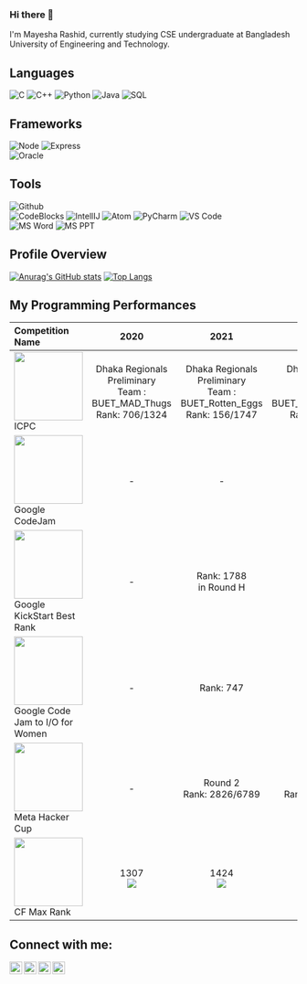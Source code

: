 ### Hi there 👋

I'm Mayesha Rashid, currently studying CSE undergraduate at Bangladesh University of Engineering and Technology.

## Languages

![C](https://img.shields.io/badge/-C-000000?style=flat&logo=c)
![C++](https://img.shields.io/badge/-C++-000000?style=flat&logo=c%2B%2B)
![Python](https://img.shields.io/badge/-Python-000000?style=flat&logo=python)
![Java](https://img.shields.io/badge/-Java-000000?style=flat&logo=java)
![SQL](https://img.shields.io/badge/-SQL-000000?style=flat&logo=mysql)

## Frameworks
![Node](https://img.shields.io/badge/-Node-000000?style=flat&logo=node.js)
![Express](https://img.shields.io/badge/express.js-%23404d59?style=flat&logo=express) 
</br>
![Oracle](https://img.shields.io/badge/-Oracle-000000?style=flat&logo=oracle)

## Tools

![Github](https://img.shields.io/badge/-Github-000000?style=flat&logo=github)<br />
![CodeBlocks](https://img.shields.io/badge/-CodeBlocks-000000?style=flat&logo=codeblocks)
![IntellIJ](https://img.shields.io/badge/-IntellIJ%20IDEA-000000?style=flat&logo=intellij%20idea)
![Atom](https://img.shields.io/badge/-Atom-000000?style=flat&logo=atom)
![PyCharm](https://img.shields.io/badge/-PyCharm-000000?style=flat&logo=pycharm)
![VS Code](https://img.shields.io/badge/-VS%20Code-000000?style=flat&logo=visualstudiocode)<br />
![MS Word](https://img.shields.io/badge/-MS%20Word-000000?style=flat&logo=microsoft%20word) 
![MS PPT](https://img.shields.io/badge/-MS%20Powerpoint-000000?style=flat&logo=microsoft%20powerpoint)

## Profile Overview

[![Anurag's GitHub stats](https://github-readme-stats.vercel.app/api?username=mrashid5919&count_private=true&show_icons=true&theme=midnight-purple)](https://github.com/anuraghazra/github-readme-stats)
[![Top Langs](https://github-readme-stats.vercel.app/api/top-langs/?username=mrashid5919&count_private=true&langs_count=10&layout=compact&theme=midnight-purple)](https://github.com/anuraghazra/github-readme-stats)

## My Programming Performances

| Competition Name|2020|2021| 2022 | 2023 |
| :----------------------------------------------------------------------------------------------------------------------------------------------------- | :-------------------------------------------------------------------------------------------: | :----------------------------------------------------------------------------: | :--: | :--: |
| <img width="120px" src="https://www.hmc.edu/about-hmc/wp-content/uploads/sites/2/2019/01/icpc19.png" /> <br /> ICPC | Dhaka Regionals Preliminary <br /> Team : BUET_MAD_Thugs <br /> Rank: 706/1324  | Dhaka Regionals Preliminary <br /> Team : BUET_Rotten_Eggs <br /> Rank: 156/1747 |  Dhaka Regionals Preliminary <br /> Team : BUET_cgO_nai_cpO_nai <br /> Rank: 67/1648  |  -   |
| <img width="120px" src="https://miro.medium.com/max/700/1*h_woVX1QKCNabHosdeBIRg.png" /> <br />  Google CodeJam | - | - | Round 1 <br /> Rank: 3995 | - |
| <img width="120px" src="https://lh3.googleusercontent.com/proxy/LZuJ0WzZcX1Ya1zMX9D5EM5pDKDRW9p_uL9ur9TcpllL-YK2aPMpColVpz-QlAyQ9BoZOx76YfeuylyIDzSYdwqBw4w_xPjmXmOzq9E39J64P_TtADaeuZoDZzFE9xHZ9guw_ImnLmQhSGbab_u3W4nXK6tpYe2Xh6EmQ2zqUTXVryIZiJmCSuwmOkXnnjSZBGMGgURV" /> <br />Google KickStart Best Rank |  -  | Rank: 1788 <br/> in Round H  | Rank: 1476 <br/> in Round F | Rank: 2105 <br/> in Farewell Round A |
| <img width="120px" src="https://lh5.googleusercontent.com/QBCvB6fytcv69bBk06xwpU37QYoOe8fBbp50RQTKJY9U-IZJFedd_sj8EVxhWnxyPelanylpGHO1pwsbYMFzxWenqzaBtvSVmBham69z4LWu6xpILANQk-mvpC-SPrJNKsC-7dvUzw" /> <br />Google Code Jam to I/O for Women |  -  | Rank: 747 | Rank: 324 |  -   | 
| <img width="120px" src="https://upload.wikimedia.org/wikipedia/commons/9/97/Facebook_Hacker_Cup.png" /> <br />Meta Hacker Cup |  -  | Round 2 <br /> Rank: 2826/6789 | Round 2 <br /> Rank: 2870/5047 |  -   |
| <img width="120px" src="https://encrypted-tbn0.gstatic.com/images?q=tbn:ANd9GcR2DoufguaX-CBfO4_O07P6E_t9jSd-1uNDqm8sbk0JjQnG8unILMPY9ZnfigoXohiF8A&usqp=CAU" /> <br />CF Max Rank|  1307 <br /> ![](https://img.shields.io/badge/-Pupil-brightgreen?style=flat)  |  1424 <br /> ![](https://img.shields.io/badge/-Specialist-cyan?style=flat)   |  1551 <br /> ![](https://img.shields.io/badge/-Specialist-cyan?style=flat)   |  -   |

## Connect with me:

[<img align="left" alt="Mayesha Rashid" width="22px" src="https://cdn.jsdelivr.net/npm/simple-icons@v3/icons/github.svg" />][website]
[<img align="left" alt="Mayesha Rashid | LinkedIn" width="22px" src="https://cdn.jsdelivr.net/npm/simple-icons@v3/icons/linkedin.svg" />][linkedin]
[<img align="left" alt="Mayesha Rashid | Youtube" width="22px" src="https://cdn.jsdelivr.net/npm/simple-icons@v3/icons/youtube.svg" />][youtube]
[<img align="left" alt="Mayesha Rashid | Codeforces" width="22px" src="https://cdn.jsdelivr.net/npm/simple-icons@v3/icons/codeforces.svg" />][codeforces]

[website]: https://www.stopstalk.com/user/profile/mrashid_5919
[youtube]: https://www.youtube.com/channel/UCJf7gqkFDqzYsMufdnh3I8g
[codeforces]: https://codeforces.com/profile/rashidmayesha
[linkedin]: https://www.linkedin.com/in/mayesha-rashid-9aa2171ab/
